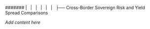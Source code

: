 ####### |   |   |   |   |   |   ├── Cross-Border Sovereign Risk and Yield Spread Comparisons

*Add content here*